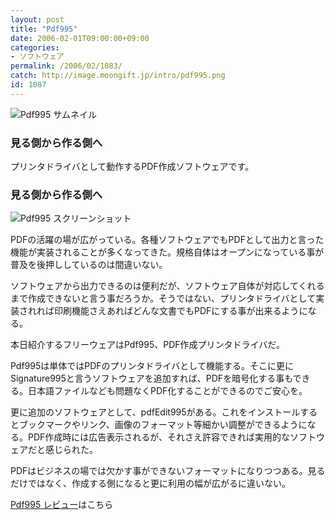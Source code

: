 ```yaml
---
layout: post
title: "Pdf995"
date: 2006-02-01T09:00:00+09:00
categories:
- ソフトウェア
permalink: /2006/02/1083/
catch: http://image.moongift.jp/intro/pdf995.png
id: 1087
---
```

 ![Pdf995 サムネイル](http://image.moongift.jp/intro/pdf995.t.png "Pdf995 サムネイル")
  

### 見る側から作る側へ
  
プリンタドライバとして動作するPDF作成ソフトウェアです。  
<!--more-->  

### 見る側から作る側へ
  

![Pdf995 スクリーンショット](http://image.moongift.jp/intro/pdf995.png "Pdf995 スクリーンショット")

  

PDFの活躍の場が広がっている。各種ソフトウェアでもPDFとして出力と言った機能が実装されることが多くなってきた。規格自体はオープンになっている事が普及を後押ししているのは間違いない。

  

ソフトウェアから出力できるのは便利だが、ソフトウェア自体が対応してくれるまで作成できないと言う事だろうか。そうではない、プリンタドライバとして実装されれば印刷機能さえあればどんな文書でもPDFにする事が出来るようになる。

  

本日紹介するフリーウェアはPdf995、PDF作成プリンタドライバだ。

  

Pdf995は単体ではPDFのプリンタドライバとして機能する。そこに更にSignature995と言うソフトウェアを追加すれば、PDFを暗号化する事もできる。日本語ファイルなども問題なくPDF化することができるのでご安心を。

  

更に追加のソフトウェアとして、pdfEdit995がある。これをインストールするとブックマークやリンク、画像のフォーマット等細かい調整ができるようになる。PDF作成時には広告表示されるが、それさえ許容できれば実用的なソフトウェアだと感じられた。

  

PDFはビジネスの場では欠かす事ができないフォーマットになりつつある。見るだけではなく、作成する側になると更に利用の幅が広がるに違いない。

  

[Pdf995 レビュー](http://fw.moongift.jp/review/i-1095.html)はこちら

